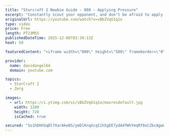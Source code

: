 ```yaml
---
title: "Starcraft 2 Newbie Guide - 008 - Applying Pressure"
excerpt: "Constantly scout your opponent, and don't be afraid to apply pressure.  By keeping your opponent pinned, you create opportunities to get further ahead.  Starcraft 2 Newbie Guide Playlist: https://www.youtube.com/playlist?list=PL5UmyuxWKXvrNOHKIp9VWkMMikqE9AOxZ  Other places to find my stuff: Twitter:"
originalUrl: https://youtube.com/watch?v=vBbZVqG1q1o
type: video
price: Free
length: PT23M5S
publishedDateTime: 2015-12-06T03:30:13Z
heat: 50

featuredContent: "<iframe width=\"800\" height=\"500\" frameborder=\"0\" src=\"https://www.youtube.com/embed/vBbZVqG1q1o\" allow=\"accelerometer; autoplay; encrypted-media; gyroscope; picture-in-picture\" allowfullscreen></iframe>"

provider:
  name: davidangel64
  domain: youtube.com

topics:
  - StarCraft 2
  - Zerg

images:
  - url: https://i.ytimg.com/vi/vBbZVqG1q1o/maxresdefault.jpg
    width: 1280
    height: 720
    isCached: true

secured: "Ss1hDHVGqDl7XarAkeBS/ymDlKnqXcqIih5gEE7ydA4TWhYmqRf0xCZbcAgwWLHmH9qtTzeuJU/6P2iSYGzzd+818KprzpU/TY0GnrrkQOYQq1ood7lmrFu2j4q5lg5USyZPthtkeFB4ejhOz5xcGAq+E9VDkGTOWT9CntENGxJpF4jf5XUlzJK4Fyb3gel5KfkyB3iBCSQTzwm/vQLjzHwdLpRopwh+vRWKv84/a/yonGtmYjdn3LjYFeOtlFY5EiDW3z6WNqo8c5An1t1rCnrcnlXwmwXt2e/S8ogYBDR4ObE1Fu1Gk87ghIiAmGbm19wA1zPbZGKvEzYR1x9XkmQ4MpczBUVU7/OPdUOms+4AdXbu6ADHxY4RFmplQh0qE+UCvmyB9TC85FHn23L7LRDYylSEdCz95/Isk2iLGnw=;l7TTWRfJaeJiBjd4h8Y9eg=="
---
```


